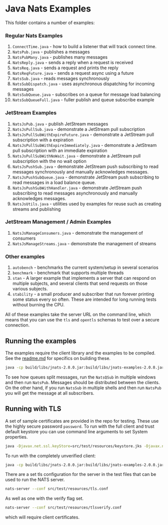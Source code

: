 # Java Nats Examples

This folder contains a number of examples:

### Regular Nats Examples
1. `ConnectTime.java` - how to build a listener that will track connect time.
2. `NatsPub.java` - publishes a messages
3. `NatsPubMany.java` - publishes many messages
4. `NatsReply.java` - sends a reply when a request is received
5. `NatsReq.java` - sends a request and prints the reply
6. `NatsReqFuture.java` - sends a request async using a future 
7. `NatsSub.java` - reads messages synchronously
8. `NatsSubDispatch.java` - uses asynchronous dispatching for incoming messages
9. `NatsSubQueue.java` - subscribes on a queue for message load balancing
10. `NatsSubQueueFull.java` - fuller publish and queue subscribe example 
   
### JetStream Examples
1. `NatsJsPub.java` - publish JetStream messages
2. `NatsJsPullSub.java` - demonstrate a JetStream pull subscription
3. `NatsJsPullSubWithExpireFuture.java` - demonstrate a JetStream pull subscription with a expiration
4. `NatsJsPullSubWithExpireImmediately.java` - demonstrate a JetStream pull subscription with an immediate expiration
5. `NatsJsPullSubWithNoWait.java` - demonstrate a JetStream pull subscription with the no wait option
6. `NatsJsPushSub.java` - demonstrate JetStream push subscribing to read messages synchronously and manually acknowledges messages.
7. `NatsJsPushSubQueue.java` - demonstrate JetStream push subscribing to read messages in a load balance queue.
8. `NatsJsPushSubWithHandler.java` - demonstrate JetStream push subscribing to read messages asynchronously and manually acknowledges messages.
9. `NatsJsUtils.java` - utilities used by examples for reuse such as creating streams and publishing 

### JetStream Management / Admin Examples
1. `NatsJsManageConsumers.java` - demonstrate the management of consumers
2. `NatsJsManageStreams.java` - demonstrate the management of streams

### Other examples
1. `autobench` - benchmarks the current system/setup in several scenarios
2. `benchmark` - benchmark that supports multiple threads
3. `stan` - A larger example that implements a server that can respond on multiple subjects, and several clients that send requests on those various subjects.
4. `stability` - a small producer and subscriber that run forever printing some status every so often. These are intended for long running tests without burning the CPU.

All of these examples take the server URL on the command line, which means that you can use the `tls` and `opentls` schemas to test over a secure connection.

## Running the examples

The examples require the client library and the examples to be compiled. See the [readme.md](/README.md) for specifics on building these.

```bash
java -cp build/libs/jnats-2.0.0.jar:build/libs/jnats-examples-2.0.0.jar io.nats.examples.NatsPub nats://localhost:4222 test "hello world"
```

To see how queues split messages, run the `NatsQSub` in multiple windows and then run `NatsPub`. Messages should be distributed between the clients. On the other hand, if you run `NatsSub` in multiple shells and then run `NatsPub` you will get the message at all subscribers.

## Running with TLS

A set of sample certificates are provided in the repo for testing. These use the highly secure password `password`. To run with the full client and trust default keystore you can use command line arguments to set System properties.

```bash
java -Djavax.net.ssl.keyStore=src/test/resources/keystore.jks -Djavax.net.ssl.keyStorePassword=password -Djavax.net.ssl.trustStore=src/test/resources/truststore.jks -Djavax.net.ssl.trustStorePassword=password io.nats.examples.NatsPub tls://localhost:4443 test "hello world"
```

To run with the completely unverified client:

```bash
java -cp build/libs/jnats-2.0.0.jar:build/libs/jnats-examples-2.0.0.jar io.nats.examples.NatsSub opentls://localhost:4443 test 3
```

There are a set tls configuration for the server in the test files that can be used to run the NATS server.

```bash
nats-server --conf src/test/resources/tls.conf
```

As well as one with the verify flag set.

```bash
nats-server --conf src/test/resources/tlsverify.conf
```

which will require client certificates.
